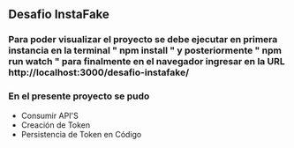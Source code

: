 ## Desafio InstaFake

### Para poder visualizar el proyecto se debe ejecutar en primera instancia en la terminal " npm install " y posteriormente " npm run watch " para finalmente en el navegador ingresar en la URL http://localhost:3000/desafio-instafake/

### En el presente proyecto se pudo
- Consumir API'S
- Creación de Token
- Persistencia de Token en Código
